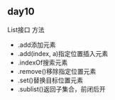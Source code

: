 ## day10
List接口
方法
- .add添加元素
- .add(index, a)指定位置插入元素
- .indexOf搜索元素
- .remove()移除指定位置元素
- .set()替换目标位置元素
- .sublist()返回子集合，前闭后开
